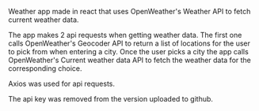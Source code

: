 Weather app made in react that uses OpenWeather's Weather API to fetch current weather data. <br />

The app makes 2 api requests when getting weather data. The first one calls OpenWeather's Geocoder API to return a list of locations for the user to pick from when entering a city. Once the user picks a city the app calls OpenWeather's Current weather data API to fetch the weather data for the corresponding choice. <br />

Axios was used for api requests. <br />

The api key was removed from the version uploaded to github.
